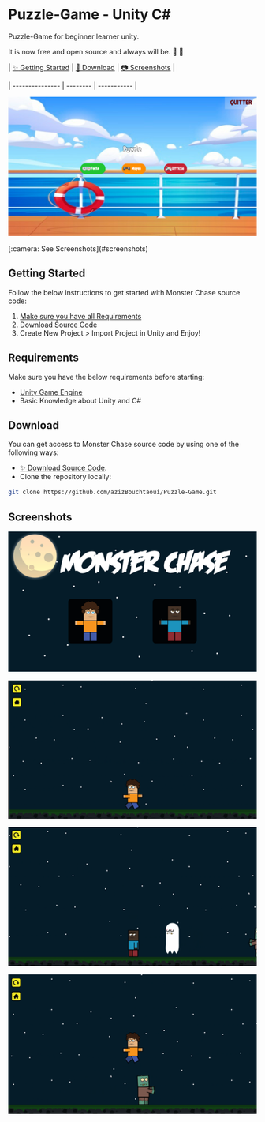 # Puzzle-Game - Unity C#
 Puzzle-Game for beginner learner unity.
 
It is now free and open source and always will be. :clap: :tada:

| [:sparkles: Getting Started](#getting-started) | [:rocket: Download](#download) | [:camera: Screenshots](#screenshots) |  

| --------------- | -------- | ----------- |

<p align="center">
  <img src="https://github.com/azizBouchtaoui/Puzzle-Game/blob/main/Assets/Sprites/menu.PNG" />
</p>
[:camera: See Screenshots](#screenshots)

## Getting Started

Follow the below instructions to get started with Monster Chase source code:

1. [Make sure you have all Requirements](#requirements)
2. [Download Source Code](#download)
3. Create New Project > Import Project in Unity and Enjoy!

## Requirements

Make sure you have the below requirements before starting:

- [Unity Game Engine](https://unity3d.com)
- Basic Knowledge about Unity and C#

## Download

You can get access to Monster Chase source code by using one of the following ways:

- [:sparkles: Download Source Code](https://github.com/azizBouchtaoui/Puzzle-Game/raw/main/Puzzle-Game.unitypackage).
- Clone the repository locally:

```bash
git clone https://github.com/azizBouchtaoui/Puzzle-Game.git
```

## Screenshots

<p align="center">
  <img src="https://github.com/azizBouchtaoui/Monster-Chase-Game/blob/main/Screenshots/Menu.PNG" />
</p>

<p align="center">
  <img src="https://github.com/azizBouchtaoui/Monster-Chase-Game/blob/main/Screenshots/runn.PNG" />
</p>

<p align="center">
  <img src="https://github.com/azizBouchtaoui/Monster-Chase-Game/blob/main/Screenshots/runn2.PNG" />
</p>

<p align="center">
  <img src="https://github.com/azizBouchtaoui/Monster-Chase-Game/blob/main/Screenshots/runn3.PNG" />
</p>
